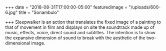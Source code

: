 +++
date = "2018-08-31T17:00:00-05:00"
featuredimage = "/uploads/600-6.jpg"
title = "Sonambulo"

+++
Sleepwalker is an action that translates the fixed image of a painting to that of movement in film and displays on site the soundtrack made up of music, effects, voice, direct sound and subtitles. The intention is to show the expansive dimension of sound to break with the aesthetic of the two-dimensional image.